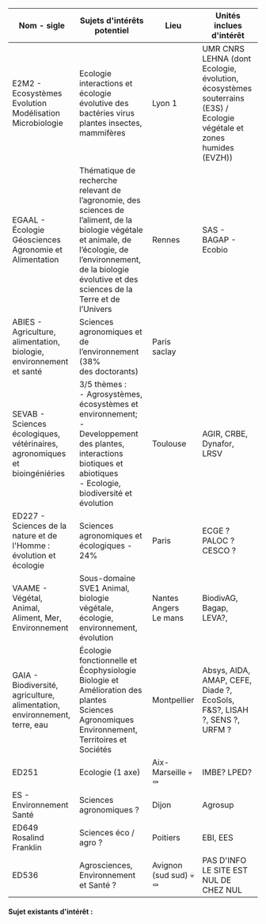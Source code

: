 

| Nom - sigle                                                                | Sujets d'intérêts potentiel                                                                                                                                                                                             | Lieu                        | Unités inclues d'intérêt                                                                                              |
| -------------------------------------------------------------------------- | ----------------------------------------------------------------------------------------------------------------------------------------------------------------------------------------------------------------------- | --------------------------- | --------------------------------------------------------------------------------------------------------------------- |
| E2M2 - Ecosystèmes Evolution Modélisation Microbiologie                    | Ecologie interactions et écologie évolutive des bactéries virus plantes insectes, mammifères                                                                                                                            | Lyon 1                      | UMR CNRS LEHNA (dont  Ecologie, évolution, écosystèmes souterrains (E3S) / Ecologie végétale et zones humides (EVZH)) |
| EGAAL - Écologie Géosciences Agronomie et Alimentation                     | Thématique de recherche relevant de l’agronomie, des sciences de l’aliment, de la biologie végétale et animale, de l’écologie, de l’environnement, de la biologie évolutive et des sciences de la Terre et de l’Univers | Rennes                      | SAS - BAGAP - Ecobio                                                                                                  |
| ABIES - Agriculture, alimentation, biologie, environnement et santé        | Sciences agronomiques et de l’environnement (38% des doctorants)                                                                                                                                                        | Paris saclay                |                                                                                                                       |
| SEVAB - Sciences écologiques, vétérinaires, agronomiques et bioingéniéries | 3/5 thèmes : <br>- Agrosystèmes, écosystèmes et environnement;<br>- Developpement des plantes, interactions biotiques et abiotiques<br>- Ecologie, biodiversité et évolution                                            | Toulouse                    | AGIR, CRBE, Dynafor, LRSV                                                                                             |
| ED227 - Sciences de la nature et de l'Homme : évolution et écologie        | Sciences agronomiques et écologiques - 24%                                                                                                                                                                              | Paris                       | ECGE ? PALOC ? CESCO ?                                                                                                |
| VAAME - Végétal, Animal, Aliment, Mer, Environnement                       | Sous-domaine SVE1 Animal, biologie végétale, écologie, environnement, évolution                                                                                                                                         | Nantes<br>Angers<br>Le mans | BiodivAG, Bagap, LEVA?,                                                                                               |
| GAIA - Biodiversité, agriculture, alimentation, environnement, terre, eau  | Écologie fonctionnelle et Écophysiologie<br>Biologie et Amélioration des plantes<br>Sciences Agronomiques<br>Environnement, Territoires et Sociétés                                                                     | Montpellier                 | Absys, AIDA, AMAP, CEFE, Diade ?, EcoSols, F&S?, LISAH ?, SENS ?, URFM ?                                              |
| ED251                                                                      | Ecologie (1 axe)                                                                                                                                                                                                        | Aix-Marseille 💀⚰           | IMBE? LPED?                                                                                                           |
| ES - Environnement Santé                                                   | Sciences agronomiques ?                                                                                                                                                                                                 | Dijon                       | Agrosup                                                                                                               |
| ED649 Rosalind Franklin                                                    | Sciences éco / agro ?                                                                                                                                                                                                   | Poitiers                    | EBI, EES                                                                                                              |
| ED536                                                                      | Agrosciences, Environnement et Santé ?                                                                                                                                                                                  | Avignon (sud sud) 💀⚰       | PAS D'INFO LE SITE EST NUL DE CHEZ NUL                                                                                |



#### Sujet existants d'intérêt : 
